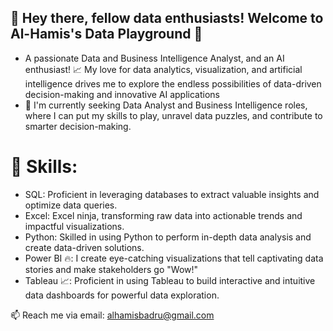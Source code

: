 <h2>👋 Hey there, fellow data enthusiasts! Welcome to Al-Hamis's Data Playground 🚀</h2>

- A passionate Data and Business Intelligence Analyst, and an AI enthusiast! 📈 My love for data analytics, visualization, and artificial intelligence drives me to explore the endless possibilities of data-driven decision-making and innovative AI applications
- 🔭 I'm currently seeking Data Analyst and Business Intelligence roles, where I can put my skills to play, unravel data puzzles, and contribute to smarter decision-making.
<h1>💼 Skills:</h2>

- SQL: Proficient in leveraging databases to extract valuable insights and optimize data queries.
- Excel: Excel ninja, transforming raw data into actionable trends and impactful visualizations.
- Python: Skilled in using Python to perform in-depth data analysis and create data-driven solutions.
- Power BI 🔥: I create eye-catching visualizations that tell captivating data stories and make stakeholders go "Wow!"
- Tableau 📈: Proficient in using Tableau to build interactive and intuitive data dashboards for powerful data exploration.

📫 Reach me via email: alhamisbadru@gmail.com


<!---
Albadru411/Albadru411 is a ✨ special ✨ repository because its `README.md` (this file) appears on your GitHub profile.
You can click the Preview link to take a look at your changes.
--->
